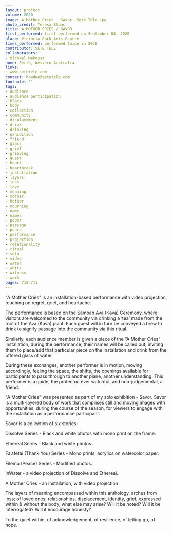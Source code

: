 ```yaml
---
layout: project
volume: 2020
image: A_Mother_Cries___Savor--Sete_Tele.jpg
photo_credit: Teresa Blanc
title: A MOTHER CRIES / SAVOR
first_performed: first performed on September 04, 2020
place: Victoria Park Arts Centre
times_performed: performed twice in 2020
contributor: SETE TELE
collaborators:
- Michael Makossa
home: Perth, Western Australia
links:
- www.setetele.com
contact: howdee@setetele.com
footnote: ''
tags:
- audience
- audience participation
- Black
- body
- collection
- community
- displacement
- drink
- drinking
- exhibition
- friend
- glass
- grief
- grieving
- guest
- heart
- heartbreak
- installation
- layers
- loss
- love
- meaning
- mother
- Mother
- mourning
- name
- names
- paper
- passage
- peace
- performance
- projection
- relationality
- ritual
- solo
- video
- water
- white
- witness
- work
pages: 710-711
---
```


"A Mother Cries" is an installation-based performance with video projection, touching on regret, grief, and heartache. 

The performance is based on the Samoan Ava (Kava) Ceremony, where visitors are welcomed to the community via drinking a ‘tea’ made from the root of the Ava (Kava) plant. Each guest will in turn be conveyed a brew to drink to signify passage into the community via this ritual.

Similarly, each audience member is given a piece of the “A Mother Cries” installation, during the performance, their names will be called out, inviting them to place/add that particular piece on the installation and drink from the offered glass of water.

During these exchanges, another performer is in motion, moving accordingly, feeling the space, the shifts, the openings available for participants to pass through to another plane, another understanding. This performer is a guide, the protector, ever watchful, and non-judgemental, a friend. 

"A Mother Cries" was presented as part of my solo exhibition - <span class="ITALIC">Savor. Savor</span> is a multi-layered body of work that comprises still and moving images with opportunities, during the course of the season, for viewers to engage with the installation as a performance participant.

<span class="ITALIC">Savor</span> is a collection of six stories:

Dissolve Series - Black and white photos with mono print on the frame.

Ethereal Series - Black and white photos.

Fa’afetai (Thank You) Series - Mono prints, acrylics on watercolor paper.

Filemu (Peace) Series - Modified photos.

InWater - a video projection of Dissolve and Ethereal.

A Mother Cries - an installation, with video projection 

The layers of meaning encompassed within this anthology, arches from loss; of loved ones, relationships, displacement, identity, grief, expressed within &amp; without the body, what else may arise? Will it be noted? Will it be interrogated? Will it encourage honesty?

To the quiet within, of acknowledgement, of resilience, of letting go, of hope.